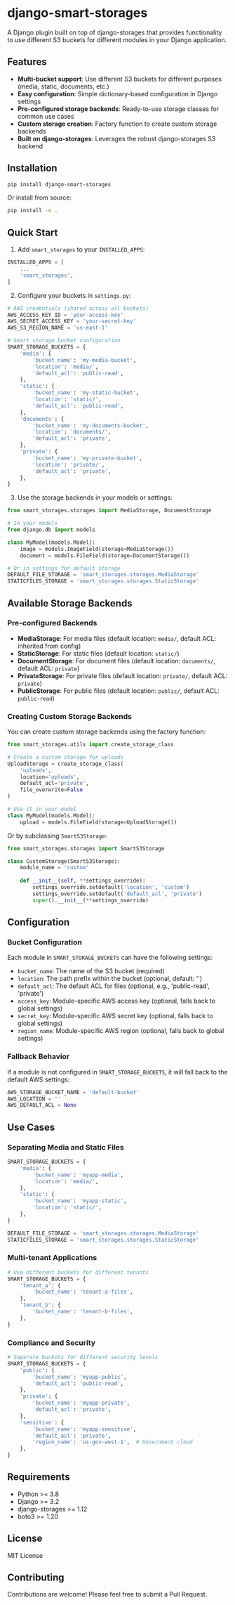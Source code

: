 # django-smart-storages

A Django plugin built on top of django-storages that provides functionality to use different S3 buckets for different modules in your Django application.

## Features

- **Multi-bucket support**: Use different S3 buckets for different purposes (media, static, documents, etc.)
- **Easy configuration**: Simple dictionary-based configuration in Django settings
- **Pre-configured storage backends**: Ready-to-use storage classes for common use cases
- **Custom storage creation**: Factory function to create custom storage backends
- **Built on django-storages**: Leverages the robust django-storages S3 backend

## Installation

```bash
pip install django-smart-storages
```

Or install from source:

```bash
pip install -e .
```

## Quick Start

1. Add `smart_storages` to your `INSTALLED_APPS`:

```python
INSTALLED_APPS = [
    ...
    'smart_storages',
]
```

2. Configure your buckets in `settings.py`:

```python
# AWS credentials (shared across all buckets)
AWS_ACCESS_KEY_ID = 'your-access-key'
AWS_SECRET_ACCESS_KEY = 'your-secret-key'
AWS_S3_REGION_NAME = 'us-east-1'

# Smart storage bucket configuration
SMART_STORAGE_BUCKETS = {
    'media': {
        'bucket_name': 'my-media-bucket',
        'location': 'media/',
        'default_acl': 'public-read',
    },
    'static': {
        'bucket_name': 'my-static-bucket',
        'location': 'static/',
        'default_acl': 'public-read',
    },
    'documents': {
        'bucket_name': 'my-documents-bucket',
        'location': 'documents/',
        'default_acl': 'private',
    },
    'private': {
        'bucket_name': 'my-private-bucket',
        'location': 'private/',
        'default_acl': 'private',
    },
}
```

3. Use the storage backends in your models or settings:

```python
from smart_storages.storages import MediaStorage, DocumentStorage

# In your models
from django.db import models

class MyModel(models.Model):
    image = models.ImageField(storage=MediaStorage())
    document = models.FileField(storage=DocumentStorage())

# Or in settings for default storage
DEFAULT_FILE_STORAGE = 'smart_storages.storages.MediaStorage'
STATICFILES_STORAGE = 'smart_storages.storages.StaticStorage'
```

## Available Storage Backends

### Pre-configured Backends

- **MediaStorage**: For media files (default location: `media/`, default ACL: inherited from config)
- **StaticStorage**: For static files (default location: `static/`)
- **DocumentStorage**: For document files (default location: `documents/`, default ACL: `private`)
- **PrivateStorage**: For private files (default location: `private/`, default ACL: `private`)
- **PublicStorage**: For public files (default location: `public/`, default ACL: `public-read`)

### Creating Custom Storage Backends

You can create custom storage backends using the factory function:

```python
from smart_storages.utils import create_storage_class

# Create a custom storage for uploads
UploadStorage = create_storage_class(
    'uploads',
    location='uploads',
    default_acl='private',
    file_overwrite=False
)

# Use it in your model
class MyModel(models.Model):
    upload = models.FileField(storage=UploadStorage())
```

Or by subclassing `SmartS3Storage`:

```python
from smart_storages.storages import SmartS3Storage

class CustomStorage(SmartS3Storage):
    module_name = 'custom'
    
    def __init__(self, **settings_override):
        settings_override.setdefault('location', 'custom')
        settings_override.setdefault('default_acl', 'private')
        super().__init__(**settings_override)
```

## Configuration

### Bucket Configuration

Each module in `SMART_STORAGE_BUCKETS` can have the following settings:

- `bucket_name`: The name of the S3 bucket (required)
- `location`: The path prefix within the bucket (optional, default: '')
- `default_acl`: The default ACL for files (optional, e.g., 'public-read', 'private')
- `access_key`: Module-specific AWS access key (optional, falls back to global settings)
- `secret_key`: Module-specific AWS secret key (optional, falls back to global settings)
- `region_name`: Module-specific AWS region (optional, falls back to global settings)

### Fallback Behavior

If a module is not configured in `SMART_STORAGE_BUCKETS`, it will fall back to the default AWS settings:

```python
AWS_STORAGE_BUCKET_NAME = 'default-bucket'
AWS_LOCATION = ''
AWS_DEFAULT_ACL = None
```

## Use Cases

### Separating Media and Static Files

```python
SMART_STORAGE_BUCKETS = {
    'media': {
        'bucket_name': 'myapp-media',
        'location': 'media/',
    },
    'static': {
        'bucket_name': 'myapp-static',
        'location': 'static/',
    },
}

DEFAULT_FILE_STORAGE = 'smart_storages.storages.MediaStorage'
STATICFILES_STORAGE = 'smart_storages.storages.StaticStorage'
```

### Multi-tenant Applications

```python
# Use different buckets for different tenants
SMART_STORAGE_BUCKETS = {
    'tenant_a': {
        'bucket_name': 'tenant-a-files',
    },
    'tenant_b': {
        'bucket_name': 'tenant-b-files',
    },
}
```

### Compliance and Security

```python
# Separate buckets for different security levels
SMART_STORAGE_BUCKETS = {
    'public': {
        'bucket_name': 'myapp-public',
        'default_acl': 'public-read',
    },
    'private': {
        'bucket_name': 'myapp-private',
        'default_acl': 'private',
    },
    'sensitive': {
        'bucket_name': 'myapp-sensitive',
        'default_acl': 'private',
        'region_name': 'us-gov-west-1',  # Government cloud
    },
}
```

## Requirements

- Python >= 3.8
- Django >= 3.2
- django-storages >= 1.12
- boto3 >= 1.20

## License

MIT License

## Contributing

Contributions are welcome! Please feel free to submit a Pull Request.